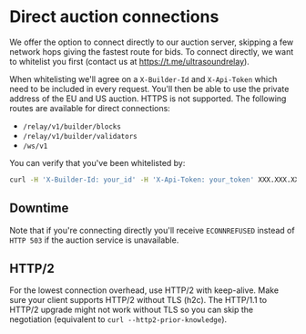 # Direct auction connections

We offer the option to connect directly to our auction server, skipping a few network hops giving the fastest route for bids. To connect directly, we want to whitelist you first (contact us at https://t.me/ultrasoundrelay).

When whitelisting we'll agree on a `X-Builder-Id` and `X-Api-Token` which need to be included in every request. You'll then be able to use the private address of the EU and US auction. HTTPS is not supported. The following routes are available for direct connections:

- `/relay/v1/builder/blocks`
- `/relay/v1/builder/validators`
- `/ws/v1`


You can verify that you've been whitelisted by:

```bash
curl -H 'X-Builder-Id: your_id' -H 'X-Api-Token: your_token' XXX.XXX.XXX:3000/relay/v1/builder/validators
```

## Downtime

Note that if you're connecting directly you'll receive `ECONNREFUSED` instead of `HTTP 503` if the auction service is unavailable.

## HTTP/2

For the lowest connection overhead, use HTTP/2 with keep-alive. Make sure your client supports HTTP/2 without TLS (h2c). The HTTP/1.1 to HTTP/2 upgrade might not work without TLS so you can skip the negotiation (equivalent to `curl --http2-prior-knowledge`).
